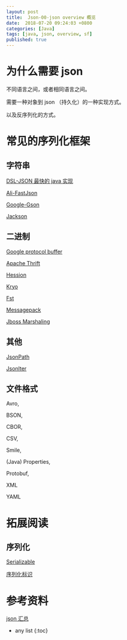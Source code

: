 ```yaml
---
layout: post
title:  Json-00-json overview 概览
date:  2018-07-20 09:24:03 +0800
categories: [Java]
tags: [java, json, overview, sf]
published: true
---
```


# 为什么需要 json

不同语言之间，或者相同语言之间。

需要一种对象到 json （持久化）的一种实现方式。

以及反序列化的方式。

# 常见的序列化框架

## 字符串

[DSL-JSON 最快的 java 实现](https://houbb.github.io/2018/07/20/json-01-dsl-json)

[Ali-FastJson](https://houbb.github.io/2018/07/20/json-01-fastjson)

[Google-Gson](https://houbb.github.io/2018/07/20/json-01-gson)

[Jackson](https://houbb.github.io/2018/07/20/json-01-jackson)

## 二进制

[Google protocol buffer](https://houbb.github.io/2018/07/20/json-02-google-protocol-buffer)

[Apache Thrift](https://houbb.github.io/2018/09/20/json-02-apache-thirft)

[Hession](https://houbb.github.io/2018/07/20/json-02-hession)

[Kryo](https://houbb.github.io/2018/07/20/json-02-kryo)

[Fst](https://houbb.github.io/2018/07/20/json-01-fst)

[Messagepack](https://houbb.github.io/2018/07/20/json-02-messagepack)

[Jboss Marshaling](https://houbb.github.io/2018/07/20/json-02-jboss-marshaling)

## 其他

[JsonPath](https://houbb.github.io/2018/07/20/json-03-jsonpath)

[JsonIter](https://houbb.github.io/2018/07/20/json-01-jsoniter)

## 文件格式

Avro, 

BSON, 

CBOR, 

CSV, 

Smile, 

(Java) Properties, 

Protobuf, 

XML 

YAML

# 拓展阅读

## 序列化

[Serializable](https://houbb.github.io/2018/09/06/java-serial)

[序列化标识](https://houbb.github.io/2018/09/06/java-serial-id-02)

# 参考资料

[json 汇总](https://github.com/akullpp/awesome-java#json)

* any list
{:toc}